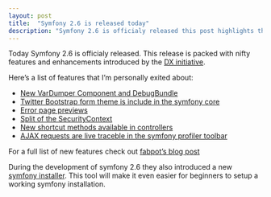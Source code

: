 ```yaml
---
layout: post
title:  "Symfony 2.6 is released today"
description: "Symfony 2.6 is officialy released this post highlights the most important features"
---
```


Today Symfony 2.6 is officialy released. This release is packed with nifty features and enhancements introduced by the [DX initiative](http://symfony.com/blog/making-the-symfony-experience-exceptional).
<!--more-->

[//]: # (Summary)

Here’s a list of features that I’m personally exited about:

- [New VarDumper Component and DebugBundle](http://symfony.com/doc/master/components/var_dumper.html)
- [Twitter Bootstrap form theme is include in the symfony core](http://symfony.com/blog/new-in-symfony-2-6-bootstrap-form-theme)
- [Error page previews](http://symfony.com/blog/new-in-symfony-2-6-error-page-previews)
- [Split of the SecurityContext](http://symfony.com/blog/new-in-symfony-2-6-security-component-improvements)
- [New shortcut methods available in controllers](http://symfony.com/blog/new-in-symfony-2-6-new-shortcut-methods-for-controllers)
- [AJAX requests are live traceble in the symfony profiler toolbar](http://symfony.com/blog/new-in-symfony-2-6-ajax-requests-in-the-web-debug-toolbar)

For a full list of new features check out [fabpot’s blog post](http://symfony.com/blog/symfony-2-6-0-beta1-released)

During the development of symfony 2.6 they also introduced a new [symfony installer](https://github.com/symfony/symfony-installer#symfony-installer). This tool will make it even easier for beginners to setup a working symfony installation.

